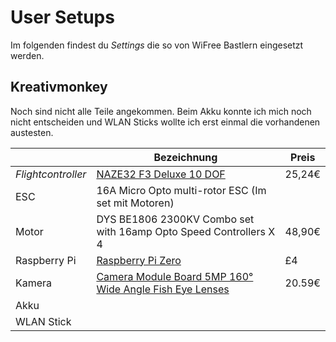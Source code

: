 # User Setups
Im folgenden findest du *Settings* die so von WiFree Bastlern eingesetzt werden.

## Kreativmonkey
Noch sind nicht alle Teile angekommen. Beim Akku konnte ich mich noch nicht entscheiden und WLAN Sticks wollte ich erst einmal die vorhandenen austesten.

|  | Bezeichnung | Preis |
| -------- | -------- | -------- |
| *Flightcontroller* | [NAZE32 F3 Deluxe 10 DOF](http://www.banggood.com/de/Upgrade-NAZE32-F3-Flight-Controller-Acro-6-DOF-Deluxe-10-DOF-for-Multirotor-Racing-p-1010232.html) | 25,24€ |
| ESC | 16A Micro Opto multi-rotor ESC (Im set mit Motoren) | |
| Motor | DYS BE1806 2300KV Combo set with 16amp Opto Speed Controllers X 4 | 48,90€ |
| Raspberry Pi | [Raspberry Pi Zero](https://shop.pimoroni.com/products/raspberry-pi-zero) | £4 |
| Kamera | [Camera Module Board 5MP 160° Wide Angle Fish Eye Lenses](http://cgi.ebay.de/ws/eBayISAPI.dll?ViewItem&item=381433696194#ht_7786wt_1276) | 20.59€ |
| Akku | | |
| WLAN Stick | | |
